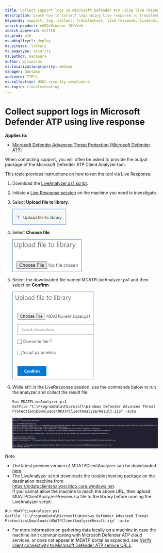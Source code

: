 ```yaml
---
title: Collect support logs in Microsoft Defender ATP using live response
description: Learn how to collect logs using live response to troubleshoot Microsoft Defender ATP issues
keywords: support, log, collect, troubleshoot, live response, liveanalyzer, analyzer, live, response
search.product: eADQiWindows 10XVcnh
search.appverid: met150
ms.prod: w10
ms.mktglfcycl: deploy
ms.sitesec: library
ms.pagetype: security
ms.author: macapara
author: mjcaparas
ms.localizationpriority: medium
manager: dansimp
audience: ITPro
ms.collection: M365-security-compliance 
ms.topic: troubleshooting
---
```


# Collect support logs in Microsoft Defender ATP using live response 


**Applies to:**
- [Microsoft Defender Advanced Threat Protection (Microsoft Defender ATP)](https://go.microsoft.com/fwlink/p/?linkid=2069559)

When contacting support, you will often be asked to provide the output package of the Microsoft Defender ATP Client Analyzer tool.

This topic provides instructions on how to run the tool via Live Response.

1. Download the [LiveAnalyzer.ps1 script](https://aka.ms/MDATPLiveAnalyzer ).
 
2.	Initiate a [Live Response session](live-response.md#initiate-a-live-response-session-on-a-device) on the machine you need to investigate.

3.	Select **Upload file to library**.

    ![Image of upload file](images/upload-file.png)

4. Select **Choose file**.

    ![Image of choose file button](images/choose-file.png)

5. Select the downloaded file named MDATPLiveAnalyzer.ps1 and then select on **Confirm**


   ![Image of choose file button](images/analyzer-file.png)


6. While still in the LiveResponse session, use the commands below to run the analyzer and collect the result file:

    ```
    Run MDATPLiveAnalyzer.ps1
    GetFile "C:\ProgramData\Microsoft\Windows Defender Advanced Threat Protection\Downloads\MDATPClientAnalyzerResult.zip" -auto
    ```

    ![Image of commands](images/analyzer-commands.png)


>[!NOTE]
>- The latest preview version of MDATPClientAnalyzer can be downloaded [here](https://aka.ms/Betamdatpanalyzer). <br>
>- The LiveAnalyzer script downloads the troubleshooting package on the destination machine from: https://mdatpclientanalyzer.blob.core.windows.net. <br>
> If you cannot allow the machine to reach the above URL, then upload MDATPClientAnalyzerPreview.zip file to the library before running the LiveAnalyzer script:
>```PutFile MDATPClientAnalyzerPreview.zip -overwrite
>Run MDATPLiveAnalyzer.ps1
>GetFile "C:\ProgramData\Microsoft\Windows Defender Advanced Threat Protection\Downloads\MDATPClientAnalyzerResult.zip" -auto
>```
> - For more information on gathering data locally on a machine in case the machine isn't communicating with Microsoft Defender ATP cloud services, or does not appear in MDATP portal as expected, see [Verify client connectivity to Microsoft Defender ATP service URLs](configure-proxy-internet.md#verify-client-connectivity-to-microsoft-defender-atp-service-urls).